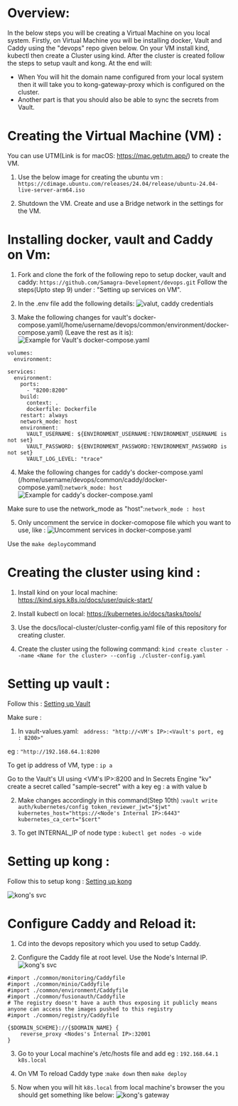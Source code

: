# Overview:
In the below steps you will be creating a Virtual Machine on you local system. Firstly, on Virtual Machine you will be installing docker, Vault and Caddy using the "devops" repo given below. On your  VM install kind, kubectl  then create a Cluster using kind. After the cluster is created follow the steps to setup vault and kong.
At the end will:
- When You will hit the domain name configured from your local system then it will take you to kong-gateway-proxy which is configured on the cluster. 
- Another part is that you should also be able to sync the secrets from Vault.

# Creating the Virtual Machine (VM) :
You can use UTM(Link is for macOS: https://mac.getutm.app/) to create the VM.

1. Use the below image for creating the ubuntu vm :
```https://cdimage.ubuntu.com/releases/24.04/release/ubuntu-24.04-live-server-arm64.iso```

2. Shutdown the VM. Create and use a Bridge network in the settings for the VM.


# Installing docker, vault and Caddy on Vm:
1. Fork and clone the fork of the following repo to setup docker, vault and caddy: ```https://github.com/Samagra-Development/devops.git```
Follow the steps(Upto step 9) under : "Setting up services on VM". 

2. In the .env file add the following details:
![valut, caddy credentials](./ss/initial.png)


3. Make the following changes for vault's docker-compose.yaml(/home/username/devops/common/environment/docker-compose.yaml) (Leave the rest as it is):![Example for Vault's docker-compose.yaml](./ss/vault.png)
``` 
volumes:
  environment:

services:
  environment:
    ports:
      - "8200:8200"
    build:
      context: .
      dockerfile: Dockerfile
    restart: always
    network_mode: host
    environment:
      VAULT_USERNAME: ${ENVIRONMENT_USERNAME:?ENVIRONMENT_USERNAME is not set}
      VAULT_PASSWORD: ${ENVIRONMENT_PASSWORD:?ENVIRONMENT_PASSWORD is not set}
      VAULT_LOG_LEVEL: "trace"
``` 

4. Make the following changes for caddy's docker-compose.yaml (/home/username/devops/common/caddy/docker-compose.yaml):```network_mode: host``` ![Example for caddy's docker-compose.yaml](./ss/caddy.png)

Make sure to use the network_mode as "host":```network_mode : host```

5. Only uncomment the service in docker-comopose file which you want to use, like :
![Uncomment services in docker-compose.yaml](./ss/uncomment.png)

Use the ```make deploy```command

# Creating the cluster using kind :

1. Install kind on your local machine: https://kind.sigs.k8s.io/docs/user/quick-start/ 

2. Install kubectl on local: https://kubernetes.io/docs/tasks/tools/

3. Use the docs/local-cluster/cluster-config.yaml file of this repository for creating cluster.

2. Create the cluster using the following command: ```kind create cluster --name <Name for the cluster> --config ./cluster-config.yaml```


# Setting up vault :

Follow this : [Setting up Vault](../../cluster/components/vault/README.md)

Make sure :
1. In vault-values.yaml: ```
address: "http://<VM's IP>:<Vault's port, eg 
: 8200>"```

eg : ```"http://192.168.64.1:8200```

To get ip address of VM, type : ```ip a```

Go to the Vault's UI using <VM's IP>:8200 and In Secrets Engine "kv" create a secret called "sample-secret" with a key eg : a with value b

2. Make changes accordingly in this command(Step 10th) :```vault write auth/kubernetes/config token_reviewer_jwt="$jwt" kubernetes_host="https://<Node's Internal IP>:6443" kubernetes_ca_cert="$cert" ```

3. To get INTERNAL_IP of node type : ```kubectl get nodes -o wide```

# Setting up kong :

Follow this to setup kong : [Setting up kong](../../cluster/components/kong/README.md)


![kong's svc](./ss/kong-svc.png)


# Configure Caddy and Reload it: 

1. Cd into the devops repository which you used to setup Caddy.

2. Configure the Caddy file at root level. Use the Node's Internal IP. 
![kong's svc](./ss/caddy-config.png)

```
#import ./common/monitoring/Caddyfile
#import ./common/minio/Caddyfile
#import ./common/environment/Caddyfile
#import ./common/fusionauth/Caddyfile
# The registry doesn't have a auth thus exposing it publicly means anyone can access the images pushed to this registry
#import ./common/registry/Caddyfile

{$DOMAIN_SCHEME}://{$DOMAIN_NAME} {
    reverse_proxy <Nodes's Internal IP>:32001
}
```

3. Go to your Local machine's /etc/hosts file and add eg : ```192.168.64.1 k8s.local``` 

4. On VM To reload Caddy type :```make down``` then ```make deploy```

5. Now when you will hit ```k8s.local``` from local machine's browser the you should get something like below: ![kong's gateway](./ss/kong-gateway.png)